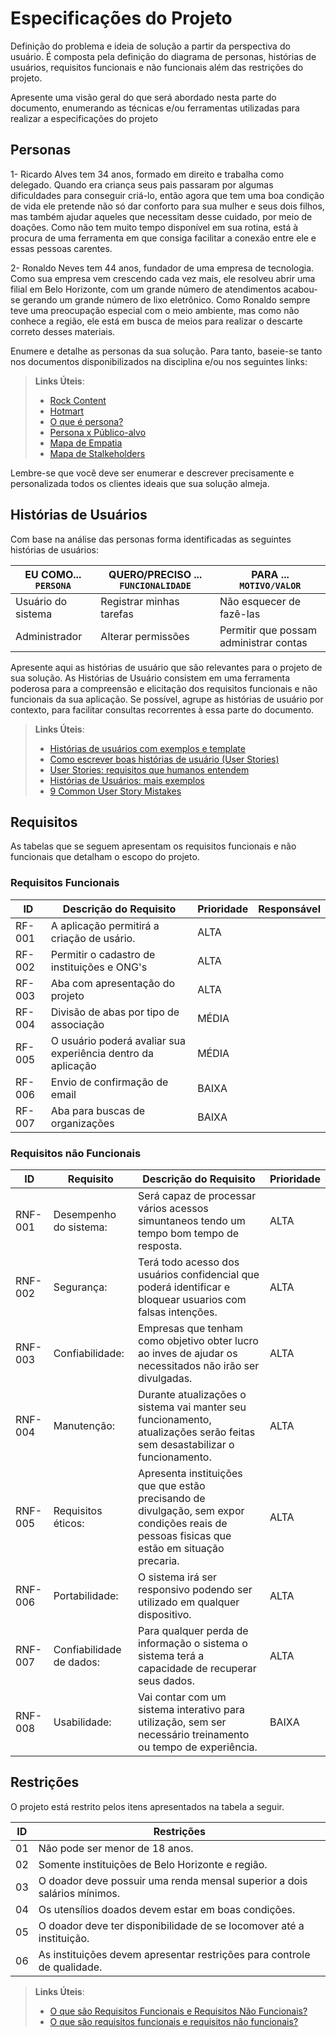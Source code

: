 # Especificações do Projeto

Definição do problema e ideia de solução a partir da perspectiva do usuário. É composta pela definição do  diagrama de personas, histórias de usuários, requisitos funcionais e não funcionais além das restrições do projeto.

Apresente uma visão geral do que será abordado nesta parte do documento, enumerando as técnicas e/ou ferramentas utilizadas para realizar a especificações do projeto

## Personas

1- Ricardo Alves tem 34 anos, formado em direito e trabalha como delegado. Quando era criança seus pais passaram por algumas dificuldades para conseguir criá-lo, então agora que tem uma boa condição de vida ele pretende não só dar conforto para sua mulher e seus dois filhos, mas também ajudar aqueles que necessitam desse cuidado,  por meio de doações. Como não tem muito tempo disponível em sua rotina, está à procura de uma ferramenta em que consiga facilitar a conexão entre ele e essas pessoas carentes.

2- Ronaldo Neves tem 44 anos, fundador de uma empresa de tecnologia. Como sua empresa vem crescendo cada vez mais, ele resolveu abrir uma filial em Belo Horizonte, com um grande número de atendimentos acabou-se gerando um grande número de lixo eletrônico. Como Ronaldo sempre teve uma preocupação especial com o meio ambiente, mas como não conhece a região, ele está em busca de meios para realizar o descarte correto desses materiais.


Enumere e detalhe as personas da sua solução. Para tanto, baseie-se tanto nos documentos disponibilizados na disciplina e/ou nos seguintes links:

> **Links Úteis**:
> - [Rock Content](https://rockcontent.com/blog/personas/)
> - [Hotmart](https://blog.hotmart.com/pt-br/como-criar-persona-negocio/)
> - [O que é persona?](https://resultadosdigitais.com.br/blog/persona-o-que-e/)
> - [Persona x Público-alvo](https://flammo.com.br/blog/persona-e-publico-alvo-qual-a-diferenca/)
> - [Mapa de Empatia](https://resultadosdigitais.com.br/blog/mapa-da-empatia/)
> - [Mapa de Stalkeholders](https://www.racecomunicacao.com.br/blog/como-fazer-o-mapeamento-de-stakeholders/)
>
Lembre-se que você deve ser enumerar e descrever precisamente e personalizada todos os clientes ideais que sua solução almeja.

## Histórias de Usuários

Com base na análise das personas forma identificadas as seguintes histórias de usuários:

|EU COMO... `PERSONA`| QUERO/PRECISO ... `FUNCIONALIDADE` |PARA ... `MOTIVO/VALOR`                 |
|--------------------|------------------------------------|----------------------------------------|
|Usuário do sistema  | Registrar minhas tarefas           | Não esquecer de fazê-las               |
|Administrador       | Alterar permissões                 | Permitir que possam administrar contas |

Apresente aqui as histórias de usuário que são relevantes para o projeto de sua solução. As Histórias de Usuário consistem em uma ferramenta poderosa para a compreensão e elicitação dos requisitos funcionais e não funcionais da sua aplicação. Se possível, agrupe as histórias de usuário por contexto, para facilitar consultas recorrentes à essa parte do documento.

> **Links Úteis**:
> - [Histórias de usuários com exemplos e template](https://www.atlassian.com/br/agile/project-management/user-stories)
> - [Como escrever boas histórias de usuário (User Stories)](https://medium.com/vertice/como-escrever-boas-users-stories-hist%C3%B3rias-de-usu%C3%A1rios-b29c75043fac)
> - [User Stories: requisitos que humanos entendem](https://www.luiztools.com.br/post/user-stories-descricao-de-requisitos-que-humanos-entendem/)
> - [Histórias de Usuários: mais exemplos](https://www.reqview.com/doc/user-stories-example.html)
> - [9 Common User Story Mistakes](https://airfocus.com/blog/user-story-mistakes/)

## Requisitos

As tabelas que se seguem apresentam os requisitos funcionais e não funcionais que detalham o escopo do projeto.

### Requisitos Funcionais

|ID    | Descrição do Requisito  | Prioridade | Responsável |
|------|-----------------------------------------|----| ----|
|RF-001| A aplicação permitirá a criação de usário. | ALTA |  |
|RF-002| Permitir o cadastro de instituições e ONG's| ALTA | |
|RF-003| Aba com apresentação do projeto | ALTA | |
|RF-004| Divisão de abas por tipo de associação | MÉDIA | |
|RF-005| O usuário poderá avaliar sua experiência dentro da aplicação| MÉDIA | |
|RF-006| Envio de confirmação de email | BAIXA | |
|RF-007| Aba para buscas de organizações | BAIXA | |


### Requisitos não Funcionais

|ID     | Requisito | Descrição do Requisito  |Prioridade |
|-------|----|-------------------------|----|
|RNF-001| Desempenho do sistema: | Será capaz de processar vários acessos simuntaneos tendo um tempo bom tempo de resposta. | ALTA |  
|RNF-002| Segurança: | Terá todo acesso dos usuários confidencial que poderá identificar e bloquear usuarios com falsas intenções. |  ALTA | 
|RNF-003| Confiabilidade: | Empresas que tenham como objetivo obter lucro ao inves de ajudar os necessitados não irão ser divulgadas. | ALTA |
|RNF-004| Manutenção: | Durante atualizações o sistema vai manter seu funcionamento, atualizações serão feitas sem desastabilizar o funcionamento. | ALTA |
|RNF-005| Requisitos éticos: | Apresenta instituições que que estão precisando de divulgação, sem expor condições reais de pessoas fisicas que estão em situação precaria. | ALTA |
|RNF-006| Portabilidade: | O sistema irá ser responsivo podendo ser utilizado em qualquer dispositivo. | ALTA |
|RNF-007| Confiabilidade de dados: | Para qualquer perda de informação o sistema o sistema terá a capacidade de recuperar seus dados. | ALTA |
|RNF-008| Usabilidade: | Vai contar com um sistema interativo para utilização, sem ser necessário treinamento ou tempo de experiência. | BAIXA |


## Restrições

O projeto está restrito pelos itens apresentados na tabela a seguir.

|ID| Restrições                                                               |
|--|--------------------------------------------------------------------------|
|01| Não pode ser menor de 18 anos.                                           |
|02| Somente instituições de Belo Horizonte e região.                         |
|03| O doador deve possuir uma renda mensal superior a dois salários mínimos. |
|04| Os utensílios doados devem estar em boas condições.                      |
|05| O doador deve ter disponibilidade de se locomover até a instituição.     |
|06| As instituições devem apresentar restrições para controle de qualidade.  |


> **Links Úteis**:
> - [O que são Requisitos Funcionais e Requisitos Não Funcionais?](https://codificar.com.br/requisitos-funcionais-nao-funcionais/)
> - [O que são requisitos funcionais e requisitos não funcionais?](https://analisederequisitos.com.br/requisitos-funcionais-e-requisitos-nao-funcionais-o-que-sao/)
